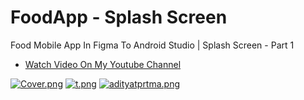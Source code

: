 # FoodApp - Splash Screen
Food Mobile App In Figma To Android Studio | Splash Screen - Part 1

- [Watch Video On My Youtube Channel](https://youtu.be/ttFt3MTqYIE)

[![Cover.png](https://i.postimg.cc/pLSzxtnN/Cover.png)](https://postimg.cc/SnWJ73rV)
[![t.png](https://i.postimg.cc/y6FF45Px/t.png)](https://postimg.cc/CdxZbc9p)
[![adityatprtma.png](https://i.postimg.cc/ncyZpPYc/adityatprtma.png)](https://postimg.cc/2V7gxTKP)
